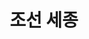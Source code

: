 ---
layout: hubs
key: Q37682
title: 조선 세종
name: 조선 세종
image: http://commons.wikimedia.org/wiki/Special:FilePath/Sejong%20the%20Great%20Bronze%20statue%2002.JPG
description: 조선의 4대 임금
score: 0.002504496121500031
degree: 18
---